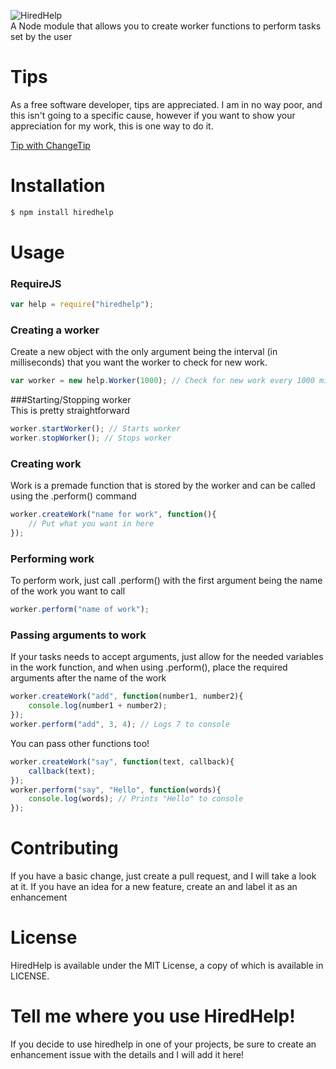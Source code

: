 ![HiredHelp](http://i58.tinypic.com/2ez19g7.jpg)  
A Node module that allows you to create worker functions to perform tasks set by the user

Tips
====
As a free software developer, tips are appreciated. I am in no way poor, and this isn't going to a specific cause, however if you want to show your appreciation for my work, this is one way to do it.

[Tip with ChangeTip](http://arm1stice.tip.me)

Installation
============
```bash  
$ npm install hiredhelp
```

Usage
=====
### RequireJS  
```js
var help = require("hiredhelp");
```  
### Creating a worker   
Create a new object with the only argument being the interval (in milliseconds) that you want the worker to check for new work.
```js
var worker = new help.Worker(1000); // Check for new work every 1000 milliseconds
```  
###Starting/Stopping worker  
This is pretty straightforward
```js
worker.startWorker(); // Starts worker
worker.stopWorker(); // Stops worker
```
### Creating work  
Work is a premade function that is stored by the worker and can be called using the .perform() command
```js
worker.createWork("name for work", function(){
    // Put what you want in here
});
```
### Performing work  
To perform work, just call .perform() with the first argument being the name of the work you want to call
```js
worker.perform("name of work");
```
### Passing arguments to work
If your tasks needs to accept arguments, just allow for the needed variables in the work function, and when using .perform(), place the required arguments after the name of the work
```js
worker.createWork("add", function(number1, number2){
    console.log(number1 + number2);
});
worker.perform("add", 3, 4); // Logs 7 to console
```
You can pass other functions too! 
```js
worker.createWork("say", function(text, callback){
    callback(text);
});
worker.perform("say", "Hello", function(words){
    console.log(words); // Prints "Hello" to console
});
```

Contributing
============
If you have a basic change, just create a pull request, and I will take a look at it.
If you have an idea for a new feature, create an and label it as an enhancement

License
=======
HiredHelp is available under the MIT License, a copy of which is available in LICENSE.

Tell me where you use HiredHelp!
================================
If you decide to use hiredhelp in one of your projects, be sure to create an enhancement issue with the details and I will add it here!




